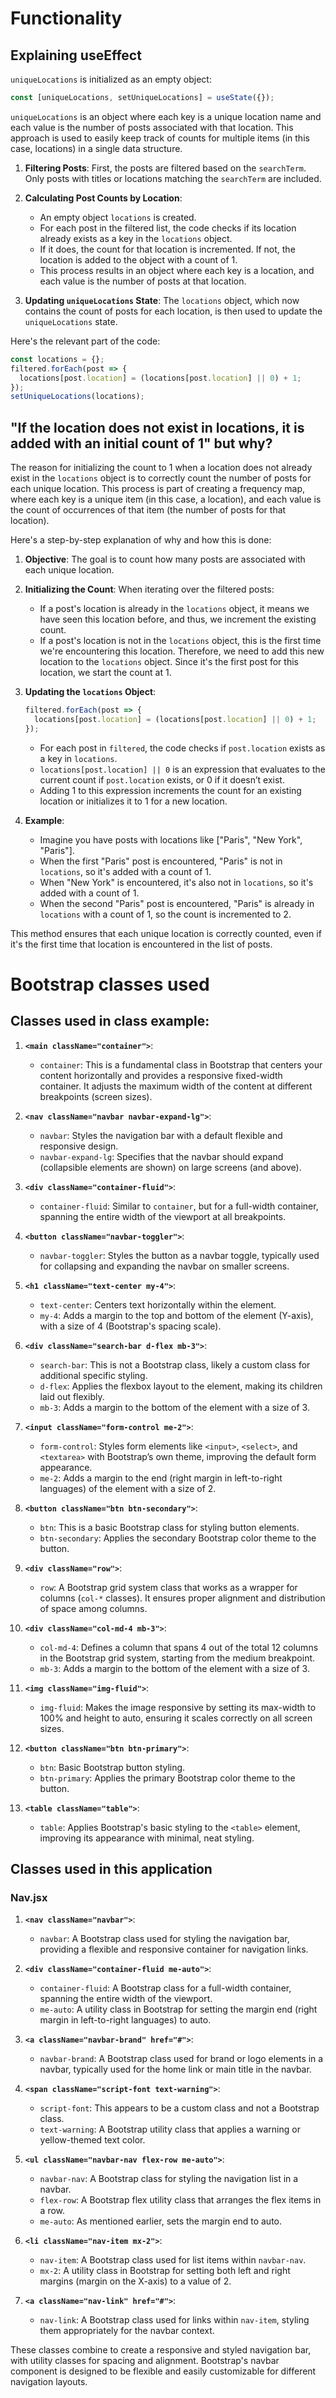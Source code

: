 # Functionality
## Explaining useEffect

`uniqueLocations` is initialized as an empty object:

```javascript
const [uniqueLocations, setUniqueLocations] = useState({});
```

 `uniqueLocations` is an object where each key is a unique location name and each value is the number of posts associated with that location. This approach is used to easily keep track of counts for multiple items (in this case, locations) in a single data structure.

1. **Filtering Posts**: First, the posts are filtered based on the `searchTerm`. Only posts with titles or locations matching the `searchTerm` are included.

2. **Calculating Post Counts by Location**:
   - An empty object `locations` is created.
   - For each post in the filtered list, the code checks if its location already exists as a key in the `locations` object.
   - If it does, the count for that location is incremented. If not, the location is added to the object with a count of 1.
   - This process results in an object where each key is a location, and each value is the number of posts at that location.

3. **Updating `uniqueLocations` State**: The `locations` object, which now contains the count of posts for each location, is then used to update the `uniqueLocations` state.

Here's the relevant part of the code:

```javascript
const locations = {};
filtered.forEach(post => {
  locations[post.location] = (locations[post.location] || 0) + 1;
});
setUniqueLocations(locations);
```

## "If the location does not exist in locations, it is added with an initial count of 1" but why?
The reason for initializing the count to 1 when a location does not already exist in the `locations` object is to correctly count the number of posts for each unique location. This process is part of creating a frequency map, where each key is a unique item (in this case, a location), and each value is the count of occurrences of that item (the number of posts for that location).

Here's a step-by-step explanation of why and how this is done:

1. **Objective**: The goal is to count how many posts are associated with each unique location.

2. **Initializing the Count**: When iterating over the filtered posts:
   - If a post's location is already in the `locations` object, it means we have seen this location before, and thus, we increment the existing count.
   - If a post's location is not in the `locations` object, this is the first time we're encountering this location. Therefore, we need to add this new location to the `locations` object. Since it's the first post for this location, we start the count at 1.

3. **Updating the `locations` Object**:
   ```javascript
   filtered.forEach(post => {
     locations[post.location] = (locations[post.location] || 0) + 1;
   });
   ```
   - For each post in `filtered`, the code checks if `post.location` exists as a key in `locations`.
   - `locations[post.location] || 0` is an expression that evaluates to the current count if `post.location` exists, or 0 if it doesn’t exist.
   - Adding 1 to this expression increments the count for an existing location or initializes it to 1 for a new location.

4. **Example**:
   - Imagine you have posts with locations like ["Paris", "New York", "Paris"].
   - When the first "Paris" post is encountered, "Paris" is not in `locations`, so it's added with a count of 1.
   - When "New York" is encountered, it's also not in `locations`, so it's added with a count of 1.
   - When the second "Paris" post is encountered, "Paris" is already in `locations` with a count of 1, so the count is incremented to 2.

This method ensures that each unique location is correctly counted, even if it's the first time that location is encountered in the list of posts.

# Bootstrap classes used

## Classes used in class example:

1. **`<main className="container">`**:
   - `container`: This is a fundamental class in Bootstrap that centers your content horizontally and provides a responsive fixed-width container. It adjusts the maximum width of the content at different breakpoints (screen sizes).

2. **`<nav className="navbar navbar-expand-lg">`**:
   - `navbar`: Styles the navigation bar with a default flexible and responsive design.
   - `navbar-expand-lg`: Specifies that the navbar should expand (collapsible elements are shown) on large screens (and above).

3. **`<div className="container-fluid">`**:
   - `container-fluid`: Similar to `container`, but for a full-width container, spanning the entire width of the viewport at all breakpoints.

4. **`<button className="navbar-toggler">`**:
   - `navbar-toggler`: Styles the button as a navbar toggle, typically used for collapsing and expanding the navbar on smaller screens.

5. **`<h1 className="text-center my-4">`**:
   - `text-center`: Centers text horizontally within the element.
   - `my-4`: Adds a margin to the top and bottom of the element (Y-axis), with a size of 4 (Bootstrap's spacing scale).

6. **`<div className="search-bar d-flex mb-3">`**:
   - `search-bar`: This is not a Bootstrap class, likely a custom class for additional specific styling.
   - `d-flex`: Applies the flexbox layout to the element, making its children laid out flexibly.
   - `mb-3`: Adds a margin to the bottom of the element with a size of 3.

7. **`<input className="form-control me-2">`**:
   - `form-control`: Styles form elements like `<input>`, `<select>`, and `<textarea>` with Bootstrap’s own theme, improving the default form appearance.
   - `me-2`: Adds a margin to the end (right margin in left-to-right languages) of the element with a size of 2.

8. **`<button className="btn btn-secondary">`**:
   - `btn`: This is a basic Bootstrap class for styling button elements.
   - `btn-secondary`: Applies the secondary Bootstrap color theme to the button.

9. **`<div className="row">`**:
   - `row`: A Bootstrap grid system class that works as a wrapper for columns (`col-*` classes). It ensures proper alignment and distribution of space among columns.

10. **`<div className="col-md-4 mb-3">`**:
    - `col-md-4`: Defines a column that spans 4 out of the total 12 columns in the Bootstrap grid system, starting from the medium breakpoint.
    - `mb-3`: Adds a margin to the bottom of the element with a size of 3.

11. **`<img className="img-fluid">`**:
    - `img-fluid`: Makes the image responsive by setting its max-width to 100% and height to auto, ensuring it scales correctly on all screen sizes.

12. **`<button className="btn btn-primary">`**:
    - `btn`: Basic Bootstrap button styling.
    - `btn-primary`: Applies the primary Bootstrap color theme to the button.

13. **`<table className="table">`**:
    - `table`: Applies Bootstrap's basic styling to the `<table>` element, improving its appearance with minimal, neat styling.

## Classes used in this application

### Nav.jsx

1. **`<nav className="navbar">`**:
   - `navbar`: A Bootstrap class used for styling the navigation bar, providing a flexible and responsive container for navigation links.

2. **`<div className="container-fluid me-auto">`**:
   - `container-fluid`: A Bootstrap class for a full-width container, spanning the entire width of the viewport.
   - `me-auto`: A utility class in Bootstrap for setting the margin end (right margin in left-to-right languages) to auto.

3. **`<a className="navbar-brand" href="#">`**:
   - `navbar-brand`: A Bootstrap class used for brand or logo elements in a navbar, typically used for the home link or main title in the navbar.

4. **`<span className="script-font text-warning">`**:
   - `script-font`: This appears to be a custom class and not a Bootstrap class.
   - `text-warning`: A Bootstrap utility class that applies a warning or yellow-themed text color.

5. **`<ul className="navbar-nav flex-row me-auto">`**:
   - `navbar-nav`: A Bootstrap class for styling the navigation list in a navbar.
   - `flex-row`: A Bootstrap flex utility class that arranges the flex items in a row.
   - `me-auto`: As mentioned earlier, sets the margin end to auto.

6. **`<li className="nav-item mx-2">`**:
   - `nav-item`: A Bootstrap class used for list items within `navbar-nav`.
   - `mx-2`: A utility class in Bootstrap for setting both left and right margins (margin on the X-axis) to a value of 2.

7. **`<a className="nav-link" href="#">`**:
   - `nav-link`: A Bootstrap class used for links within `nav-item`, styling them appropriately for the navbar context.

These classes combine to create a responsive and styled navigation bar, with utility classes for spacing and alignment. Bootstrap's navbar component is designed to be flexible and easily customizable for different navigation layouts.